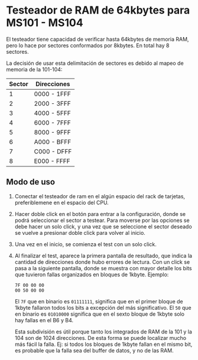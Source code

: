 # Testeador de RAM de 64kbytes para MS101 - MS104

El testeador tiene capacidad de verificar hasta 64kbytes de memoria RAM, pero lo hace por sectores conformados por 8kbytes.
En total hay 8 sectores.

La decisión de usar esta delimitación de sectores es debido al mapeo de memoria de la 101-104:

|Sector| Direcciones |
| ---- | --------- |
|  1   |0000 - 1FFF|
|  2   |2000 - 3FFF|
|  3   |4000 - 5FFF|
|  4   |6000 - 7FFF|
|  5   |8000 - 9FFF|
|  6   |A000 - BFFF|
|  7   |C000 - DFFF|
|  8   |E000 - FFFF|


## Modo de uso

1. Conectar el testeador de ram en el algún espacio del rack de tarjetas, preferiblemene en el espacio del CPU.
2. Hacer doble click en el botón para entrar a la configuración, donde se podrá seleccionar el sector a testear. Para moverse por las opciones se debe hacer un solo click, y una vez que se seleccione el sector deseado se vuelve a presionar doble click para volver al inicio.
3. Una vez en el inicio, se comienza el test con un solo click.
4. Al finalizar el test, aparece la primera pantalla de resultado, que indica la cantidad de direcciones donde hubo errores de lectura. Con un click se pasa a la siguiente pantalla, donde se muestra con mayor detalle los bits que tuvieron fallas organizados en bloques de 1kbyte. Ejemplo:

    ```
    7F 00 00 00
    00 50 00 00
    ```
    El `7F` que en binario es `01111111`, significa que en el primer bloque de 1kbyte fallaron todos los bits a excepción del más significativo.
    El `50` que en binario es `01010000` significa que en el sexto bloque de 1kbyte solo hay fallas en el B6 y B4.

    Esta subdivisión es útil porque tanto los integrados de RAM de la 101 y la 104 son de 1024 direcciones. De esta forma se puede localizar mucho más fácil la falla. Ej: si todos los bloques de 1kbyte fallan en el mismo bit, es probable que la falla sea del buffer de datos, y no de las RAM.
